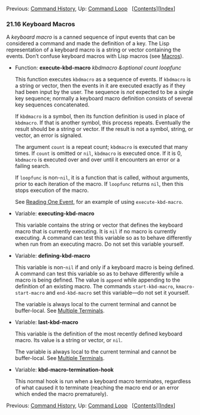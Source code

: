 <!-- This is the GNU Emacs Lisp Reference Manual
corresponding to Emacs version 27.2.

Copyright (C) 1990-1996, 1998-2021 Free Software Foundation,
Inc.

Permission is granted to copy, distribute and/or modify this document
under the terms of the GNU Free Documentation License, Version 1.3 or
any later version published by the Free Software Foundation; with the
Invariant Sections being "GNU General Public License," with the
Front-Cover Texts being "A GNU Manual," and with the Back-Cover
Texts as in (a) below.  A copy of the license is included in the
section entitled "GNU Free Documentation License."

(a) The FSF's Back-Cover Text is: "You have the freedom to copy and
modify this GNU manual.  Buying copies from the FSF supports it in
developing GNU and promoting software freedom." -->

<!-- Created by GNU Texinfo 6.7, http://www.gnu.org/software/texinfo/ -->

Previous: [Command History](Command-History.html), Up: [Command Loop](Command-Loop.html)   \[[Contents](index.html#SEC_Contents "Table of contents")]\[[Index](Index.html "Index")]

### 21.16 Keyboard Macros

A *keyboard macro* is a canned sequence of input events that can be considered a command and made the definition of a key. The Lisp representation of a keyboard macro is a string or vector containing the events. Don’t confuse keyboard macros with Lisp macros (see [Macros](Macros.html)).

*   Function: **execute-kbd-macro** *kbdmacro \&optional count loopfunc*

    This function executes `kbdmacro` as a sequence of events. If `kbdmacro` is a string or vector, then the events in it are executed exactly as if they had been input by the user. The sequence is *not* expected to be a single key sequence; normally a keyboard macro definition consists of several key sequences concatenated.

    If `kbdmacro` is a symbol, then its function definition is used in place of `kbdmacro`. If that is another symbol, this process repeats. Eventually the result should be a string or vector. If the result is not a symbol, string, or vector, an error is signaled.

    The argument `count` is a repeat count; `kbdmacro` is executed that many times. If `count` is omitted or `nil`, `kbdmacro` is executed once. If it is 0, `kbdmacro` is executed over and over until it encounters an error or a failing search.

    If `loopfunc` is non-`nil`, it is a function that is called, without arguments, prior to each iteration of the macro. If `loopfunc` returns `nil`, then this stops execution of the macro.

    See [Reading One Event](Reading-One-Event.html), for an example of using `execute-kbd-macro`.

<!---->

*   Variable: **executing-kbd-macro**

    This variable contains the string or vector that defines the keyboard macro that is currently executing. It is `nil` if no macro is currently executing. A command can test this variable so as to behave differently when run from an executing macro. Do not set this variable yourself.

<!---->

*   Variable: **defining-kbd-macro**

    This variable is non-`nil` if and only if a keyboard macro is being defined. A command can test this variable so as to behave differently while a macro is being defined. The value is `append` while appending to the definition of an existing macro. The commands `start-kbd-macro`, `kmacro-start-macro` and `end-kbd-macro` set this variable—do not set it yourself.

    The variable is always local to the current terminal and cannot be buffer-local. See [Multiple Terminals](Multiple-Terminals.html).

<!---->

*   Variable: **last-kbd-macro**

    This variable is the definition of the most recently defined keyboard macro. Its value is a string or vector, or `nil`.

    The variable is always local to the current terminal and cannot be buffer-local. See [Multiple Terminals](Multiple-Terminals.html).

<!---->

*   Variable: **kbd-macro-termination-hook**

    This normal hook is run when a keyboard macro terminates, regardless of what caused it to terminate (reaching the macro end or an error which ended the macro prematurely).

Previous: [Command History](Command-History.html), Up: [Command Loop](Command-Loop.html)   \[[Contents](index.html#SEC_Contents "Table of contents")]\[[Index](Index.html "Index")]
